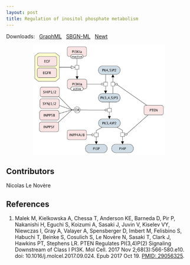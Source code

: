 ```yaml
---
layout: post
title: Regulation of inositol phosphate metabolism
---
```


Downloads: &nbsp; 
[GraphML](../downloads/F009-phosphoinositides.graphml) &nbsp;
[SBGN-ML](../downloads/F009-phosphoinositides_SBGNv02.sbgn) &nbsp;
[Newt](http://web.newteditor.org/?URL=http://metabolismregulation.org/downloads/F009-phosphoinositides_newt.sbgn) &nbsp;
<p align="middle"><a href="/inos/"><img id="image" src="/downloads/F009-phosphoinositides.png" width="360"/></a></p>

## Contributors 

Nicolas Le Novère  

## References

1. Malek M, Kielkowska A, Chessa T, Anderson KE, Barneda D, Pir P, Nakanishi H, Eguchi S, Koizumi A, Sasaki J, Juvin V, Kiselev VY, Niewczas I, Gray A, Valayer A, Spensberger D, Imbert M, Felisbino S, Habuchi T, Beinke S, Cosulich S, Le Novère N, Sasaki T, Clark J, Hawkins PT, Stephens LR. PTEN Regulates PI(3,4)P(2)  Signaling Downstream of Class I PI3K. Mol Cell. 2017 Nov 2;68(3):566-580.e10. doi: 10.1016/j.molcel.2017.09.024. Epub 2017 Oct 19. [PMID: 29056325](https://www.ncbi.nlm.nih.gov/pubmed/29056325).

